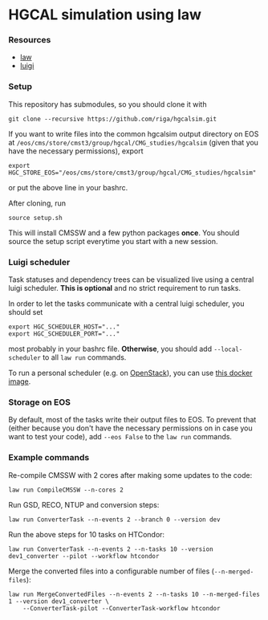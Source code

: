 # HGCAL simulation using law


### Resources

- [law](https://law.readthedocs.io/en/latest)
- [luigi](https://luigi.readthedocs.io/en/stable)


### Setup

This repository has submodules, so you should clone it with

```shell
git clone --recursive https://github.com/riga/hgcalsim.git
```

If you want to write files into the common hgcalsim output directory on EOS at `/eos/cms/store/cmst3/group/hgcal/CMG_studies/hgcalsim` (given that you have the necessary permissions), export

```shell
export HGC_STORE_EOS="/eos/cms/store/cmst3/group/hgcal/CMG_studies/hgcalsim"
```

or put the above line in your bashrc.

After cloning, run

```shell
source setup.sh
```

This will install CMSSW and a few python packages **once**. You should source the setup script everytime you start with a new session.


### Luigi scheduler

Task statuses and dependency trees can be visualized live using a central luigi scheduler. **This is optional** and no strict requirement to run tasks.

In order to let the tasks communicate with a central luigi scheduler, you should set

```shell
export HGC_SCHEDULER_HOST="..."
export HGC_SCHEDULER_PORT="..."
```

most probably in your bashrc file. **Otherwise**, you should add `--local-scheduler` to all `law run` commands.

To run a personal scheduler (e.g. on [OpenStack](https://openstack.cern.ch/project)), you can use [this docker image](https://cloud.docker.com/u/riga/repository/docker/riga/luigid-nginx).


### Storage on EOS

By default, most of the tasks write their output files to EOS. To prevent that (either because you don't have the necessary permissions on in case you want to test your code), add `--eos False` to the `law run` commands.


### Example commands

Re-compile CMSSW with 2 cores after making some updates to the code:

```shell
law run CompileCMSSW --n-cores 2
```

Run GSD, RECO, NTUP and conversion steps:

```shell
law run ConverterTask --n-events 2 --branch 0 --version dev
```

Run the above steps for 10 tasks on HTCondor:

```shell
law run ConverterTask --n-events 2 --n-tasks 10 --version dev1_converter --pilot --workflow htcondor
```

Merge the converted files into a configurable number of files (`--n-merged-files`):

```shell
law run MergeConvertedFiles --n-events 2 --n-tasks 10 --n-merged-files 1 --version dev1_converter \
    --ConverterTask-pilot --ConverterTask-workflow htcondor
```
